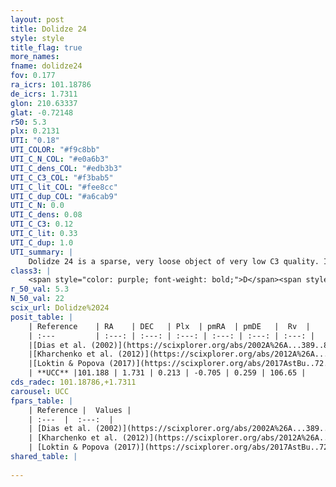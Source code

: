 ```yaml
---
layout: post
title: Dolidze 24
style: style
title_flag: true
more_names: 
fname: dolidze24
fov: 0.177
ra_icrs: 101.18786
de_icrs: 1.7311
glon: 210.63337
glat: -0.72148
r50: 5.3
plx: 0.2131
UTI: "0.18"
UTI_COLOR: "#f9c8bb"
UTI_C_N_COL: "#e0a6b3"
UTI_C_dens_COL: "#edb3b3"
UTI_C_C3_COL: "#f3bab5"
UTI_C_lit_COL: "#fee8cc"
UTI_C_dup_COL: "#a6cab9"
UTI_C_N: 0.0
UTI_C_dens: 0.08
UTI_C_C3: 0.12
UTI_C_lit: 0.33
UTI_C_dup: 1.0
UTI_summary: |
    Dolidze 24 is a sparse, very loose object of very low C3 quality. It is poorly studied in the literature, with no articles listed in the last 8 years.<br><br><span style="color: #99180f; font-weight: bold;">Warning: </span>contains less than 25 stars with <i>P>0.5</i> estimated.
class3: |
    <span style="color: purple; font-weight: bold;">D</span><span style="color: red; font-weight: bold;">C</span>
r_50_val: 5.3
N_50_val: 22
scix_url: Dolidze%2024
posit_table: |
    | Reference    | RA    | DEC   | Plx  | pmRA  | pmDE   |  Rv  |
    | :---         | :---: | :---: | :---: | :---: | :---: | :---: |
    |[Dias et al. (2002)](https://scixplorer.org/abs/2002A%26A...389..871D) | 101.171 | 1.685 | -- | -0.57 | -1.24 | -- |
    |[Kharchenko et al. (2012)](https://scixplorer.org/abs/2012A%26A...543A.156K) | 101.183 | 1.735 | -- | -1.46 | -3.12 | -- |
    |[Loktin & Popova (2017)](https://scixplorer.org/abs/2017AstBu..72..257L) | 101.175 | 1.686 | -- | -0.273 | -0.967 | -- |
    | **UCC** |101.188 | 1.731 | 0.213 | -0.705 | 0.259 | 106.65 | 
cds_radec: 101.18786,+1.7311
carousel: UCC
fpars_table: |
    | Reference |  Values |
    | :---  |  :---:  |
    | [Dias et al. (2002)](https://scixplorer.org/abs/2002A%26A...389..871D) | `E(B-V)=0.146, Dist=1261.0, Age=8.45` |
    | [Kharchenko et al. (2012)](https://scixplorer.org/abs/2012A%26A...543A.156K) | `e_bv=0.146, distance=1261, log_age=8.45` |
    | [Loktin & Popova (2017)](https://scixplorer.org/abs/2017AstBu..72..257L) | `E(B-V)=0.182, Dmod=12.933, logt=8.97` |
shared_table: |
    
---
```

